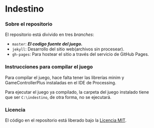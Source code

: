 # Indestino 
 
### Sobre el repositorio
El repositorio está divivido en tres *branches*:

- `master`: ***El codigo fuente del juego.***
- `jekyll`: Desarrollo del sitio web(archivos sin procesear).
- `gh-pages`: Para hostear el sitio a través del servicio de GitHub Pages. 
  
### Instrucciones para compilar el juego

Para compilar el juego, hace falta tener las librerías minim y GameControllerPlus instaladas en el IDE de Processing.

Para ejecutar el juego ya compilado, la carpeta del juego instalado tiene que ser `C:\indestino`, de otra forma, no se ejecutará.

### Licencia

El código en el repositorio está liberado bajo la [Licencia MIT](https://opensource.org/licenses/MIT).
